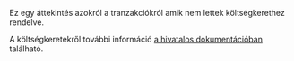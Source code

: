 Ez egy áttekintés azokról a tranzakciókról amik nem lettek költségkerethez rendelve.

A költségkeretekről további információ [a hivatalos dokumentációban](https://firefly-iii.readthedocs.io/en/latest/concepts/budgets.html) található.